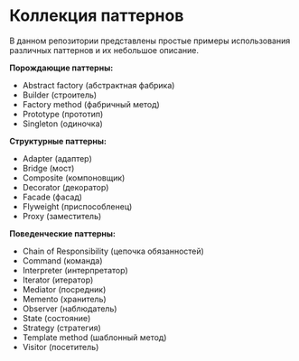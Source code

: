 # Коллекция паттернов

В данном репозитории представлены простые примеры использования различных паттернов и их небольшое описание.

**Порождающие паттерны:**
* Abstract factory (абстрактная фабрика)
* Builder (строитель)
* Factory method (фабричный метод)
* Prototype (прототип)
* Singleton (одиночка)

**Структурные паттерны:**
* Adapter (адаптер)
* Bridge (мост)
* Composite (компоновщик)
* Decorator (декоратор)
* Facade (фасад)
* Flyweight (приспособленец)
* Proxy (заместитель)

**Поведенческие паттерны:**
* Chain of Responsibility (цепочка обязанностей)
* Command (команда)
* Interpreter (интерпретатор)
* Iterator (итератор)
* Mediator (посредник)
* Memento (хранитель)
* Observer (наблюдатель)
* State (состояние)
* Strategy (стратегия)
* Template method (шаблонный метод)
* Visitor (посетитель)
